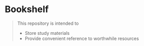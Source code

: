 # Bookshelf
> This repository is intended to
> - Store study materials
> - Provide convenient reference to worthwhile resources
